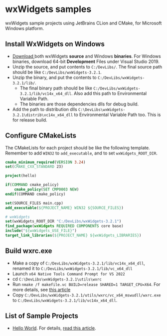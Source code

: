 # wxWidgets samples
wxWidgets sample projects using JetBrains CLion and CMake, for Microsoft Windows platform.

## Install WxWidgets on Windows

- [Download ](https://www.wxwidgets.org/downloads/) both wxWidgets **source** and Windows **binaries**. For Windows binaries, download 64-bit **Development** Files under Visual Studio 2019.
- Unzip the source, and put contents to `C:/DevLibs/`. The final source path should be like `C:/DevLibs/wxWidgets-3.2.1`.
- Unzip the binary, and put the contents to `C:/DevLibs/wxWidgets-3.2.1/lib/`. 
    - The final binary path should be like `C:/DevLibs/wxWidgets-3.2.1/lib/vc14x_x64_dll`.  Also add this path to Environmental Variable Path.
    - The binaries are those dependencies dlls for debug build.
- Add the path to distribution dlls `C:\DevLibs\wxWidgets-3.2.1\distrib\vc14x_x64_dll` to Environmental Variable Path too. This is for release build.


## Configure CMakeLists

The CMakeLists for each project should be like the following template. Remember to add `WIN32` to `add_executable`, and to set `wxWidgets_ROOT_DIR`.

```cmake
cmake_minimum_required(VERSION 3.24)
set(CMAKE_CXX_STANDARD 23)

project(hello)

if(COMMAND cmake_policy)
    cmake_policy(SET CMP0003 NEW)
endif(COMMAND cmake_policy)

set(SOURCE_FILES main.cpp)
add_executable(${PROJECT_NAME} WIN32 ${SOURCE_FILES})

# wxWidgets
set(wxWidgets_ROOT_DIR "C:/DevLibs/wxWidgets-3.2.1")
find_package(wxWidgets REQUIRED COMPONENTS core base)
include("${wxWidgets_USE_FILE}")
target_link_libraries(${PROJECT_NAME} ${wxWidgets_LIBRARIES})
```

## Build wxrc.exe

- Make a copy of `C:/DevLibs/wxWidgets-3.2.1/lib/vc14x_x64_dll`, renamed it to `C:/DevLibs/wxWidgets-3.2.1/lib/vc_x64_dll`
- Launch `x64 Native Tools Command Prompt for VS 2022` 
- cd `C:\DevLibs\wxWidgets-3.2.1\utils\wxrc`
- Run `nmake /f makefile.vc BUILD=release SHARED=1 TARGET_CPU=X64`. For more details, see [this article](https://docs.wxwidgets.org/stable/plat_msw_install.html#:~:text=Using%20makefiles%20from%20Windows%20command%20line%201%20Change,you%20need%20to%20rebuild%2C%20use%20%22clean%22%20target%20first.)
- Copy `C:/DevLibs/wxWidgets-3.2.1/utils/wxrc/vc_x64_mswudll/wxrc.exe` to `C:/DevLibs/wxWidgets-3.2.1/lib/vc14x_x64_dll`.

## List of Sample Projects

- [Hello World](https://github.com/wxinix/wxWidgets-samples/tree/main/hello). For details, [read this article](https://docs.wxwidgets.org/latest/overview_helloworld.html).